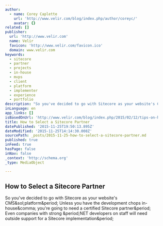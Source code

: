 ```yaml
---
author:
  - name: Corey Caplette
    url: 'http://www.velir.com/blog/index.php/author/coreyc/'
    avatar: {}
related: []
publisher:
  url: 'http://www.velir.com'
  name: Velir
  favicon: 'http://www.velir.com/favicon.ico'
  domain: www.velir.com
keywords:
  - sitecore
  - partner
  - projects
  - in-house
  - mvps
  - client
  - platform
  - implementer
  - experience
  - portfolio
description: "So you've decided to go with Sitecore as your website's CMS/platform. Unless you have the development chops in-house, you're going to need a certified Sitecore partner. Even companies with strong .NET developers on staff will need outside support for a Sitecore implementation."
inLanguage: en
app_links: []
isBasedOnUrl: 'http://www.velir.com/blog/index.php/2015/02/12/tips-on-how-to-select-a-sitecore-partner/'
title: How to Select a Sitecore Partner
datePublished: '2015-11-25T19:50:13.895Z'
dateModified: '2015-11-25T14:14:30.008Z'
sourcePath: _posts/2015-11-25-how-to-select-a-sitecore-partner.md
published: true
inFeed: true
hasPage: false
inNav: false
_context: 'http://schema.org'
_type: MediaObject

---
```

<article style=""><h1>How to Select a Sitecore Partner</h1><p>So you've decided to go with Sitecore as your website's CMS&amp;sol;platform&amp;period; Unless you have the development chops in-house&amp;comma; you're going to need a certified Sitecore partner&amp;period; Even companies with strong &amp;period;NET developers on staff will need outside support for a Sitecore implementation&amp;period;</p></article>